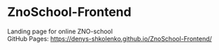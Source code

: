 # ZnoSchool-Frontend
Landing page for online ZNO-school  
GitHub Pages: https://denys-shkolenko.github.io/ZnoSchool-Frontend/  
